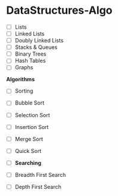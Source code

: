 # DataStructures-Algo

- [ ]  Lists
- [ ]  Linked Lists
- [ ]  Doubly Linked Lists
- [ ]  Stacks & Queues
- [ ]  Binary Trees
- [ ]  Hash Tables
- [ ]  Graphs

**Algorithms**

- [ ]  Sorting
- [ ]  Bubble Sort
- [ ]  Selection Sort
- [ ]  Insertion Sort
- [ ]  Merge Sort
- [ ]  Quick Sort

- [ ]  **Searching**
- [ ]  Breadth First Search
- [ ]  Depth First Search
